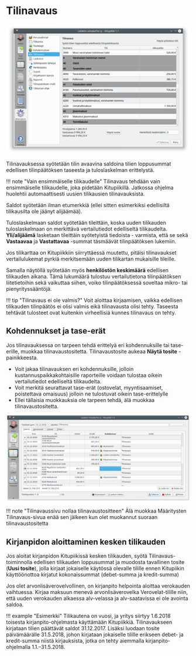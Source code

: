 # Tilinavaus

![](tilinavaus.png)

Tilinavauksessa syötetään tilin avaavina saldoina tilien loppusummat edellisen tilinpäätöksen taseesta ja tuloslaskelman erittelystä.

!!! note "Vain ensimmäiselle tilikaudelle"
    Tilinavaus tehdään vain ensimmäiselle tilikaudelle, joka pidetään Kitupiikillä. Jatkossa ohjelma huolehtii automaattisesti uusien tilikausien tilinavauksista.

Saldot syötetään ilman etumerkkiä (ellei sitten esimerkiksi edellisiltä tilikausilta ole jäänyt alijäämää).

Tuloslaskelmaan saldot syötetään tileittäin, koska uuden tilikauden tuloslaskelmaan on merkittävä vertailutiedot edelliseltä tilikaudelta. **Yli/alijäämä** lasketaan tileittäin syötetyistä tiedoista - varmista, että se sekä **Vastaavaa** ja **Vastattavaa** -summat täsmäävät tilinpäätöksen lukemiin.

Jos tilikarttaa on Kitupiikkiin siirryttäessä muutettu, pitäisi tilinavaukset vertailulukemat pyrkiä merkitsemään uuden tilikartan mukaisille tileille.

Samalla näytöllä syötetään myös **henkilöstön keskimäärä** edellisen tilikauden aikana. Tämä lukumäärä tulostuu vertailutietona tilinpäätöksen liitetietoihin sekä vaikuttaa siihen, voiko tilinpäätöksessä soveltaa mikro- tai pienyrityssääntöjä.

!!! tip "Tilinavaus ei ole valmis?"
    Voit aloittaa kirjaamisen, vaikka edellisen tilikauden tilinpäätös ei olisi valmis eikä tilinavausta olisi tehty. Taseesta tehtävät tulosteet ovat kuitenkin virheellisiä kunnes tilinavaus on tehty.

## Kohdennukset ja tase-erät

Jos tilinavauksessa on tarpeen tehdä erittelyä eri kohdennuksille tai tase-erille, muokkaa tilinavaustositetta. Tilinavaustosite aukeaa **Näytä tosite** -painikkeesta.

* Voit jakaa tilinavauksen eri kohdennuksille, jolloin kustannuspaikkakohtaisille raporteille voidaan tulostaa oikein vertailutiedot edelliseltä tilikaudelta.
* Voit merkitä seurattavat tase-erät (ostovelat, myyntisaamiset, poistettava omaisuus) jolloin ne tulostuvat oikein tase-erittelylle
* Ellei tällaisia muokkauksia ole tarpeen tehdä, älä muokkaa tilinavaustositetta.

![](avaustosite.png)

!!! note "Tilinavaussivu nollaa tilinavaustositteen"
    Älä muokkaa Määritysten Tilinavaus-sivua enää sen jälkeen kun olet muokannut suoraan tilinavaustositetta

## Kirjanpidon aloittaminen kesken tilikauden

Jos aloitat kirjanpidon Kitupiikissä kesken tilikauden, syötä Tilinavaus-toiminnolla edellisen tilikauden loppusummat ja muodosta tavallinen tosite (**Uusi tosite**), jolla kirjaat jokaiselle käytössä olevalle tilille ennen Kitupiikin käyttöönottoa kirjatut kokonaissummat (debet-summa ja kredit-summa)

Jos olet arvonlisäverovelvollinen, on kirjanpito helpointa aloittaa verokauden vaihtuessa. Kirjaa maksuun menevä arvonlisäverovelka Verovelat-tilille niin, että uuden verokauden alkaessa alv-velassa ja alv-saatavissa ei ole avointa saldoa.

!!! example "Esimerkki"
    Tilikautena on vuosi, ja yritys siirtyy 1.6.2018 toisesta kirjanpito-ohjelmasta käyttämään Kitupiikkiä. Tilinavaukseen kirjataan tilien päättävät saldot 31.12.2017. Lisäksi luodaan tosite päivämäärälle 31.5.2018, johon kirjataan jokaiselle tilille erikseen debet- ja kredit-summa niistä kirjauksista, jotka on tehty aiemmalla kirjanpito-ohjelmalla 1.1.–31.5.2018.
